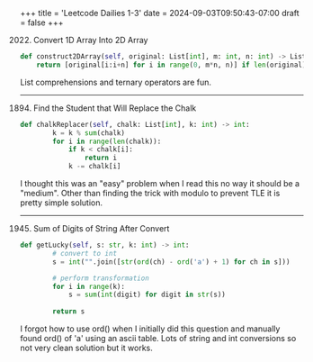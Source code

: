 +++
title = 'Leetcode Dailies 1-3'
date = 2024-09-03T09:50:43-07:00
draft = false
+++

2022. Convert 1D Array Into 2D Array
```python
def construct2DArray(self, original: List[int], m: int, n: int) -> List[List[int]]:
    return [original[i:i+n] for i in range(0, m*n, n)] if len(original) == m*n else []
```
List comprehensions and ternary operators are fun.

---

1894. Find the Student that Will Replace the Chalk
```python
def chalkReplacer(self, chalk: List[int], k: int) -> int:
        k = k % sum(chalk)
        for i in range(len(chalk)):
            if k < chalk[i]:
                return i
            k -= chalk[i]
```
I thought this was an "easy" problem when I read this no way it should be a "medium". 
Other than finding the trick with modulo to prevent TLE it is pretty simple solution.

---

1945. Sum of Digits of String After Convert
```python
def getLucky(self, s: str, k: int) -> int:
        # convert to int
        s = int("".join([str(ord(ch) - ord('a') + 1) for ch in s]))

        # perform transformation
        for i in range(k):
            s = sum(int(digit) for digit in str(s))
        
        return s
```
I forgot how to use ord() when I initially did this question and manually found ord() of 'a' using an ascii table. 
Lots of string and int conversions so not very clean solution but it works.

